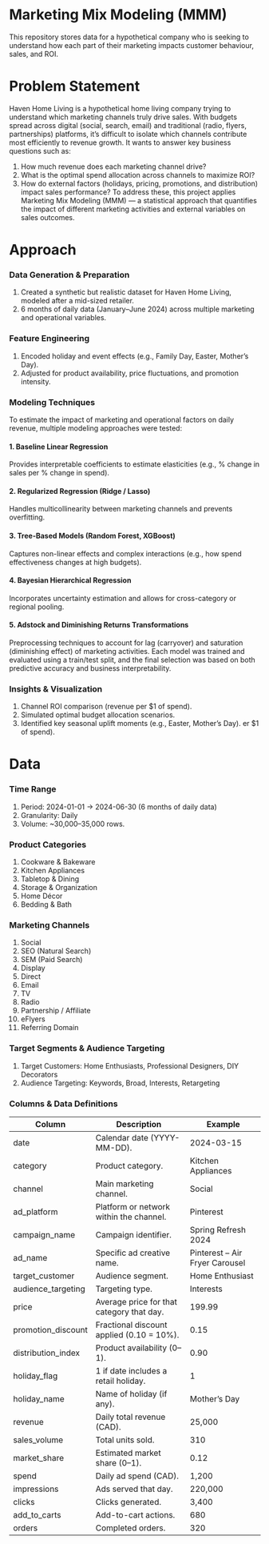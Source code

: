 # Marketing Mix Modeling (MMM)
This repository stores data for a hypothetical company who is seeking to understand how each part of their marketing impacts customer behaviour, sales, and ROI.
# Problem Statement
Haven Home Living is a hypothetical home living company trying to understand which marketing channels truly drive sales. 
With budgets spread across digital (social, search, email) and traditional (radio, flyers, partnerships) platforms, it’s difficult to isolate which channels contribute most efficiently to revenue growth.
It wants to answer key business questions such as:
1. How much revenue does each marketing channel drive?
2. What is the optimal spend allocation across channels to maximize ROI?
3. How do external factors (holidays, pricing, promotions, and distribution) impact sales performance?
To address these, this project applies Marketing Mix Modeling (MMM) — a statistical approach that quantifies the impact of different marketing activities and external variables on sales outcomes.
# Approach
### Data Generation & Preparation
1. Created a synthetic but realistic dataset for Haven Home Living, modeled after a mid-sized retailer.
2. 6 months of daily data (January–June 2024) across multiple marketing and operational variables.
### Feature Engineering
1. Encoded holiday and event effects (e.g., Family Day, Easter, Mother’s Day).
2. Adjusted for product availability, price fluctuations, and promotion intensity.
### Modeling Techniques
To estimate the impact of marketing and operational factors on daily revenue, multiple modeling approaches were tested:
#### 1. Baseline Linear Regression
Provides interpretable coefficients to estimate elasticities (e.g., % change in sales per % change in spend).
#### 2. Regularized Regression (Ridge / Lasso)
Handles multicollinearity between marketing channels and prevents overfitting.
#### 3. Tree-Based Models (Random Forest, XGBoost)
Captures non-linear effects and complex interactions (e.g., how spend effectiveness changes at high budgets).
#### 4. Bayesian Hierarchical Regression
Incorporates uncertainty estimation and allows for cross-category or regional pooling.
#### 5. Adstock and Diminishing Returns Transformations
Preprocessing techniques to account for lag (carryover) and saturation (diminishing effect) of marketing activities.
Each model was trained and evaluated using a train/test split, and the final selection was based on both predictive accuracy and business interpretability.
### Insights & Visualization
1. Channel ROI comparison (revenue per $1 of spend).
2. Simulated optimal budget allocation scenarios.
3. Identified key seasonal uplift moments (e.g., Easter, Mother’s Day).
er $1 of spend).
# Data 
### Time Range
1. Period: 2024-01-01 → 2024-06-30 (6 months of daily data)
2. Granularity: Daily
3. Volume: ~30,000–35,000 rows.
### Product Categories
1. Cookware & Bakeware
2. Kitchen Appliances
3. Tabletop & Dining
4. Storage & Organization
5. Home Décor
6. Bedding & Bath
### Marketing Channels
1. Social
2. SEO (Natural Search)
3. SEM (Paid Search)
4. Display
5. Direct
6. Email
7. TV
8. Radio
9. Partnership / Affiliate
10. eFlyers
11. Referring Domain
### Target Segments & Audience Targeting
1. Target Customers: Home Enthusiasts, Professional Designers, DIY Decorators
2. Audience Targeting: Keywords, Broad, Interests, Retargeting

### Columns & Data Definitions

| Column              | Description                                   | Example                        |
|----------------------|-----------------------------------------------|--------------------------------|
| date                 | Calendar date (YYYY-MM-DD).                   | 2024-03-15                     |
| category             | Product category.                             | Kitchen Appliances              |
| channel              | Main marketing channel.                       | Social                         |
| ad_platform          | Platform or network within the channel.       | Pinterest                      |
| campaign_name        | Campaign identifier.                          | Spring Refresh 2024             |
| ad_name              | Specific ad creative name.                    | Pinterest – Air Fryer Carousel  |
| target_customer      | Audience segment.                             | Home Enthusiast                 |
| audience_targeting   | Targeting type.                               | Interests                      |
| price                | Average price for that category that day.     | 199.99                          |
| promotion_discount   | Fractional discount applied (0.10 = 10%).     | 0.15                            |
| distribution_index   | Product availability (0–1).                   | 0.90                            |
| holiday_flag         | 1 if date includes a retail holiday.          | 1                               |
| holiday_name         | Name of holiday (if any).                     | Mother’s Day                    |
| revenue              | Daily total revenue (CAD).                    | 25,000                          |
| sales_volume         | Total units sold.                             | 310                             |
| market_share         | Estimated market share (0–1).                 | 0.12                            |
| spend                | Daily ad spend (CAD).                         | 1,200                           |
| impressions          | Ads served that day.                          | 220,000                         |
| clicks               | Clicks generated.                             | 3,400                           |
| add_to_carts         | Add-to-cart actions.                          | 680                             |
| orders               | Completed orders.                             | 320                             |
